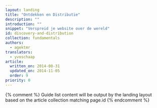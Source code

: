 ```yaml
---
layout: landing
title: "Ontdekken en Distributie"
description: ""
introduction: ""
snippet: "Verspreid je website over de wereld"
id: discovery-and-distribution
collection: fundamentals
authors:
  - agektmr
translators:
  - yvoschaap
article:
  written_on: 2014-08-31
  updated_on: 2014-11-05
  order: 9
priority: 0
---
```


{% comment %}
Guide list content will be output by the landing layout based on the article collection matching page.id
{% endcomment %}
